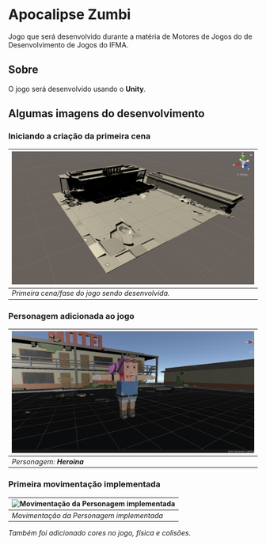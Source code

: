 # Apocalipse Zumbi

Jogo que será desenvolvido durante a matéria de Motores de Jogos do de Desenvolvimento de Jogos do IFMA.

## Sobre

O jogo será desenvolvido usando o **Unity**.

## Algumas imagens do desenvolvimento

### Iniciando a criação da primeira cena

| <img src="imagens-do-desenvolvimento/primeira-cena.png" width="500" title="Primeira cena/fase do jogo sendo desenvolvida" alt="Primeira cena/fase do jogo sendo desenvolvida"> |
|-|
| *Primeira cena/fase do jogo sendo desenvolvida.* |

### Personagem adicionada ao jogo

| <img src="imagens-do-desenvolvimento/personagem-add.png" width="500" title="Personagem Heroina adicionada ao jogo" alt="Personagem Heroina adicionada ao jogo"> |
|-|
| *Personagem: **Heroina*** |

### Primeira movimentação implementada

| <img src="imagens-do-desenvolvimento/primeira-movimentacao.gif" width="500" title="Movimentação da Personagem implementada" alt="Movimentação da Personagem implementada"> |
|-|
| *Movimentação da Personagem implementada* |

*Também foi adicionado cores no jogo, física e colisões.*
